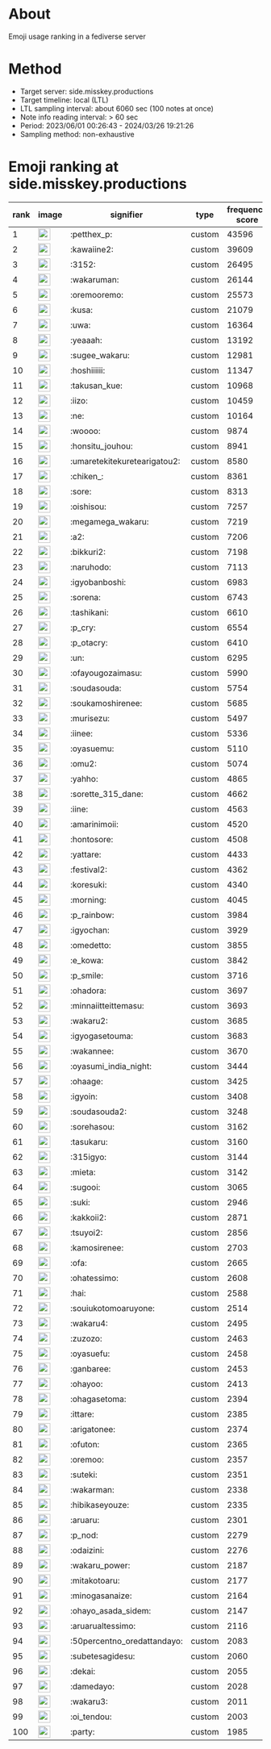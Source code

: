 # About
Emoji usage ranking in a fediverse server

# Method
- Target server: side.misskey.productions
- Target timeline: local (LTL)
- LTL sampling interval: about 6060 sec (100 notes at once)
- Note info reading interval: > 60 sec
- Period: 2023/06/01 00:26:43 - 2024/03/26 19:21:26 
- Sampling method: non-exhaustive

# Emoji ranking at side.misskey.productions

|rank|image|signifier|type|frequency score|
|----|----|----|----|----|
|1|<img height="24" src="https://side.misskey.productions/emoji/petthex_p.webp">|:petthex_p:|custom|43596|
|2|<img height="24" src="https://side.misskey.productions/emoji/kawaiine2.webp">|:kawaiine2:|custom|39609|
|3|<img height="24" src="https://side.misskey.productions/emoji/3152.webp">|:3152:|custom|26495|
|4|<img height="24" src="https://side.misskey.productions/emoji/wakaruman.webp">|:wakaruman:|custom|26144|
|5|<img height="24" src="https://side.misskey.productions/emoji/oremooremo.webp">|:oremooremo:|custom|25573|
|6|<img height="24" src="https://side.misskey.productions/emoji/kusa.webp">|:kusa:|custom|21079|
|7|<img height="24" src="https://side.misskey.productions/emoji/uwa.webp">|:uwa:|custom|16364|
|8|<img height="24" src="https://side.misskey.productions/emoji/yeaaah.webp">|:yeaaah:|custom|13192|
|9|<img height="24" src="https://side.misskey.productions/emoji/sugee_wakaru.webp">|:sugee_wakaru:|custom|12981|
|10|<img height="24" src="https://side.misskey.productions/emoji/hoshiiiiii.webp">|:hoshiiiiii:|custom|11347|
|11|<img height="24" src="https://side.misskey.productions/emoji/takusan_kue.webp">|:takusan_kue:|custom|10968|
|12|<img height="24" src="https://side.misskey.productions/emoji/iizo.webp">|:iizo:|custom|10459|
|13|<img height="24" src="https://side.misskey.productions/emoji/ne.webp">|:ne:|custom|10164|
|14|<img height="24" src="https://side.misskey.productions/emoji/woooo.webp">|:woooo:|custom|9874|
|15|<img height="24" src="https://side.misskey.productions/emoji/honsitu_jouhou.webp">|:honsitu_jouhou:|custom|8941|
|16|<img height="24" src="https://side.misskey.productions/emoji/umaretekitekuretearigatou2.webp">|:umaretekitekuretearigatou2:|custom|8580|
|17|<img height="24" src="https://side.misskey.productions/emoji/chiken_.webp">|:chiken_:|custom|8361|
|18|<img height="24" src="https://side.misskey.productions/emoji/sore.webp">|:sore:|custom|8313|
|19|<img height="24" src="https://side.misskey.productions/emoji/oishisou.webp">|:oishisou:|custom|7257|
|20|<img height="24" src="https://side.misskey.productions/emoji/megamega_wakaru.webp">|:megamega_wakaru:|custom|7219|
|21|<img height="24" src="https://side.misskey.productions/emoji/a2.webp">|:a2:|custom|7206|
|22|<img height="24" src="https://side.misskey.productions/emoji/bikkuri2.webp">|:bikkuri2:|custom|7198|
|23|<img height="24" src="https://side.misskey.productions/emoji/naruhodo.webp">|:naruhodo:|custom|7113|
|24|<img height="24" src="https://side.misskey.productions/emoji/igyobanboshi.webp">|:igyobanboshi:|custom|6983|
|25|<img height="24" src="https://side.misskey.productions/emoji/sorena.webp">|:sorena:|custom|6743|
|26|<img height="24" src="https://side.misskey.productions/emoji/tashikani.webp">|:tashikani:|custom|6610|
|27|<img height="24" src="https://side.misskey.productions/emoji/p_cry.webp">|:p_cry:|custom|6554|
|28|<img height="24" src="https://side.misskey.productions/emoji/p_otacry.webp">|:p_otacry:|custom|6410|
|29|<img height="24" src="https://side.misskey.productions/emoji/un.webp">|:un:|custom|6295|
|30|<img height="24" src="https://side.misskey.productions/emoji/ofayougozaimasu.webp">|:ofayougozaimasu:|custom|5990|
|31|<img height="24" src="https://side.misskey.productions/emoji/soudasouda.webp">|:soudasouda:|custom|5754|
|32|<img height="24" src="https://side.misskey.productions/emoji/soukamoshirenee.webp">|:soukamoshirenee:|custom|5685|
|33|<img height="24" src="https://side.misskey.productions/emoji/murisezu.webp">|:murisezu:|custom|5497|
|34|<img height="24" src="https://side.misskey.productions/emoji/iinee.webp">|:iinee:|custom|5336|
|35|<img height="24" src="https://side.misskey.productions/emoji/oyasuemu.webp">|:oyasuemu:|custom|5110|
|36|<img height="24" src="https://side.misskey.productions/emoji/omu2.webp">|:omu2:|custom|5074|
|37|<img height="24" src="https://side.misskey.productions/emoji/yahho.webp">|:yahho:|custom|4865|
|38|<img height="24" src="https://side.misskey.productions/emoji/sorette_315_dane.webp">|:sorette_315_dane:|custom|4662|
|39|<img height="24" src="https://side.misskey.productions/emoji/iine.webp">|:iine:|custom|4563|
|40|<img height="24" src="https://side.misskey.productions/emoji/amarinimoii.webp">|:amarinimoii:|custom|4520|
|41|<img height="24" src="https://side.misskey.productions/emoji/hontosore.webp">|:hontosore:|custom|4508|
|42|<img height="24" src="https://side.misskey.productions/emoji/yattare.webp">|:yattare:|custom|4433|
|43|<img height="24" src="https://side.misskey.productions/emoji/festival2.webp">|:festival2:|custom|4362|
|44|<img height="24" src="https://side.misskey.productions/emoji/koresuki.webp">|:koresuki:|custom|4340|
|45|<img height="24" src="https://side.misskey.productions/emoji/morning.webp">|:morning:|custom|4045|
|46|<img height="24" src="https://side.misskey.productions/emoji/p_rainbow.webp">|:p_rainbow:|custom|3984|
|47|<img height="24" src="https://side.misskey.productions/emoji/igyochan.webp">|:igyochan:|custom|3929|
|48|<img height="24" src="https://side.misskey.productions/emoji/omedetto.webp">|:omedetto:|custom|3855|
|49|<img height="24" src="https://side.misskey.productions/emoji/e_kowa.webp">|:e_kowa:|custom|3842|
|50|<img height="24" src="https://side.misskey.productions/emoji/p_smile.webp">|:p_smile:|custom|3716|
|51|<img height="24" src="https://side.misskey.productions/emoji/ohadora.webp">|:ohadora:|custom|3697|
|52|<img height="24" src="https://side.misskey.productions/emoji/minnaiitteittemasu.webp">|:minnaiitteittemasu:|custom|3693|
|53|<img height="24" src="https://side.misskey.productions/emoji/wakaru2.webp">|:wakaru2:|custom|3685|
|54|<img height="24" src="https://side.misskey.productions/emoji/igyogasetouma.webp">|:igyogasetouma:|custom|3683|
|55|<img height="24" src="https://side.misskey.productions/emoji/wakannee.webp">|:wakannee:|custom|3670|
|56|<img height="24" src="https://side.misskey.productions/emoji/oyasumi_india_night.webp">|:oyasumi_india_night:|custom|3444|
|57|<img height="24" src="https://side.misskey.productions/emoji/ohaage.webp">|:ohaage:|custom|3425|
|58|<img height="24" src="https://side.misskey.productions/emoji/igyoin.webp">|:igyoin:|custom|3408|
|59|<img height="24" src="https://side.misskey.productions/emoji/soudasouda2.webp">|:soudasouda2:|custom|3248|
|60|<img height="24" src="https://side.misskey.productions/emoji/sorehasou.webp">|:sorehasou:|custom|3162|
|61|<img height="24" src="https://side.misskey.productions/emoji/tasukaru.webp">|:tasukaru:|custom|3160|
|62|<img height="24" src="https://side.misskey.productions/emoji/315igyo.webp">|:315igyo:|custom|3144|
|63|<img height="24" src="https://side.misskey.productions/emoji/mieta.webp">|:mieta:|custom|3142|
|64|<img height="24" src="https://side.misskey.productions/emoji/sugooi.webp">|:sugooi:|custom|3065|
|65|<img height="24" src="https://side.misskey.productions/emoji/suki.webp">|:suki:|custom|2946|
|66|<img height="24" src="https://side.misskey.productions/emoji/kakkoii2.webp">|:kakkoii2:|custom|2871|
|67|<img height="24" src="https://side.misskey.productions/emoji/tsuyoi2.webp">|:tsuyoi2:|custom|2856|
|68|<img height="24" src="https://side.misskey.productions/emoji/kamosirenee.webp">|:kamosirenee:|custom|2703|
|69|<img height="24" src="https://side.misskey.productions/emoji/ofa.webp">|:ofa:|custom|2665|
|70|<img height="24" src="https://side.misskey.productions/emoji/ohatessimo.webp">|:ohatessimo:|custom|2608|
|71|<img height="24" src="https://side.misskey.productions/emoji/hai.webp">|:hai:|custom|2588|
|72|<img height="24" src="https://side.misskey.productions/emoji/souiukotomoaruyone.webp">|:souiukotomoaruyone:|custom|2514|
|73|<img height="24" src="https://side.misskey.productions/emoji/wakaru4.webp">|:wakaru4:|custom|2495|
|74|<img height="24" src="https://side.misskey.productions/emoji/zuzozo.webp">|:zuzozo:|custom|2463|
|75|<img height="24" src="https://side.misskey.productions/emoji/oyasuefu.webp">|:oyasuefu:|custom|2458|
|76|<img height="24" src="https://side.misskey.productions/emoji/ganbaree.webp">|:ganbaree:|custom|2453|
|77|<img height="24" src="https://side.misskey.productions/emoji/ohayoo.webp">|:ohayoo:|custom|2413|
|78|<img height="24" src="https://side.misskey.productions/emoji/ohagasetoma.webp">|:ohagasetoma:|custom|2394|
|79|<img height="24" src="https://side.misskey.productions/emoji/ittare.webp">|:ittare:|custom|2385|
|80|<img height="24" src="https://side.misskey.productions/emoji/arigatonee.webp">|:arigatonee:|custom|2374|
|81|<img height="24" src="https://side.misskey.productions/emoji/ofuton.webp">|:ofuton:|custom|2365|
|82|<img height="24" src="https://side.misskey.productions/emoji/oremoo.webp">|:oremoo:|custom|2357|
|83|<img height="24" src="https://side.misskey.productions/emoji/suteki.webp">|:suteki:|custom|2351|
|84|<img height="24" src="https://side.misskey.productions/emoji/wakarman.webp">|:wakarman:|custom|2338|
|85|<img height="24" src="https://side.misskey.productions/emoji/hibikaseyouze.webp">|:hibikaseyouze:|custom|2335|
|86|<img height="24" src="https://side.misskey.productions/emoji/aruaru.webp">|:aruaru:|custom|2301|
|87|<img height="24" src="https://side.misskey.productions/emoji/p_nod.webp">|:p_nod:|custom|2279|
|88|<img height="24" src="https://side.misskey.productions/emoji/odaizini.webp">|:odaizini:|custom|2276|
|89|<img height="24" src="https://side.misskey.productions/emoji/wakaru_power.webp">|:wakaru_power:|custom|2187|
|90|<img height="24" src="https://side.misskey.productions/emoji/mitakotoaru.webp">|:mitakotoaru:|custom|2177|
|91|<img height="24" src="https://side.misskey.productions/emoji/minogasanaize.webp">|:minogasanaize:|custom|2164|
|92|<img height="24" src="https://side.misskey.productions/emoji/ohayo_asada_sidem.webp">|:ohayo_asada_sidem:|custom|2147|
|93|<img height="24" src="https://side.misskey.productions/emoji/aruarualtessimo.webp">|:aruarualtessimo:|custom|2116|
|94|<img height="24" src="https://side.misskey.productions/emoji/50percentno_oredattandayo.webp">|:50percentno_oredattandayo:|custom|2083|
|95|<img height="24" src="https://side.misskey.productions/emoji/subetesagidesu.webp">|:subetesagidesu:|custom|2060|
|96|<img height="24" src="https://side.misskey.productions/emoji/dekai.webp">|:dekai:|custom|2055|
|97|<img height="24" src="https://side.misskey.productions/emoji/damedayo.webp">|:damedayo:|custom|2028|
|98|<img height="24" src="https://side.misskey.productions/emoji/wakaru3.webp">|:wakaru3:|custom|2011|
|99|<img height="24" src="https://side.misskey.productions/emoji/oi_tendou.webp">|:oi_tendou:|custom|2003|
|100|<img height="24" src="https://side.misskey.productions/emoji/party.webp">|:party:|custom|1985|
